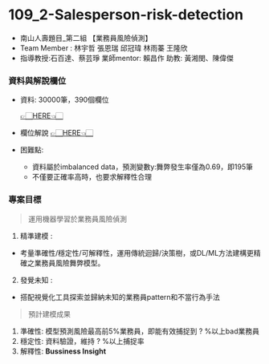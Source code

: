 # 109_2-Salesperson-risk-detection
* 南山人壽題目_第二組 【業務員風險偵測】
* Team Member : 林宇哲 張恩瑞 邱冠瑋 林雨蓁 王隆欣
* 指導教授:石百達、蔡芸琤 業師mentor: 賴昌作 助教: 黃湘閔、陳偉傑

### 資料與解說欄位
- 資料: 30000筆，390個欄位

  [👉🏻HERE👈🏻](https://drive.google.com/file/d/1-PVkXhUxyZRgCb7w1QwyXwmEoQ6TFyzC/view)
- 欄位解說
  [👉🏻HERE👈🏻](https://github.com/feather07170132/109_2-Salesperson-risk-detection/blob/main/%E6%A5%AD%E5%8B%99%E5%93%A1%E8%88%9E%E5%BC%8A%E9%A2%A8%E9%9A%AA%E6%A8%A1%E5%9E%8B.xlsx)
- 困難點:
  + 資料屬於imbalanced data，預測變數y:舞弊發生率僅為0.69，即195筆
  + 不僅要正確率高時，也要求解釋性合理
### 專案目標
> 運用機器學習於業務員風險偵測
1. 精準建模 : 
  + 考量準確性/穩定性/可解釋性，運用傳統迴歸/決策樹，或DL/ML方法建構更精確之業務員風險舞弊模型。
2. 發覺未知 :
  + 搭配視覺化工具探索並歸納未知的業務員pattern和不當行為手法
> 預計建模成果
  1. 準確性: 模型預測風險最高前5%業務員，即能有效捕捉到 ? %以上bad業務員
  2. 穩定性: 資料驗證，維持 ? %以上捕捉率
  3. 解釋性: **Bussiness Insight**
